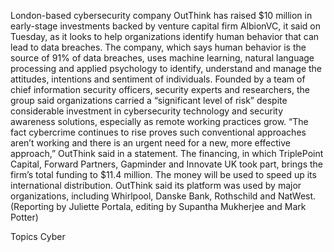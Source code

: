London-based cybersecurity company OutThink has raised $10 million in early-stage investments backed by venture capital firm AlbionVC, it said on Tuesday, as it looks to help organizations identify human behavior that can lead to data breaches.
The company, which says human behavior is the source of 91% of data breaches, uses machine learning, natural language processing and applied psychology to identify, understand and manage the attitudes, intentions and sentiment of individuals.
Founded by a team of chief information security officers, security experts and researchers, the group said organizations carried a “significant level of risk” despite considerable investment in cybersecurity technology and security awareness solutions, especially as remote working practices grow.
“The fact cybercrime continues to rise proves such conventional approaches aren’t working and there is an urgent need for a new, more effective approach,” OutThink said in a statement.
The financing, in which TriplePoint Capital, Forward Partners, Gapminder and Innovate UK took part, brings the firm’s total funding to $11.4 million. The money will be used to speed up its international distribution.
OutThink said its platform was used by major organizations, including Whirlpool, Danske Bank, Rothschild and NatWest.
(Reporting by Juliette Portala, editing by Supantha Mukherjee and Mark Potter)

Topics
Cyber
